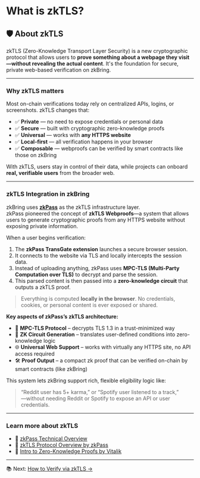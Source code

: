 # What is zkTLS?

## 🛡️ About zkTLS

zkTLS (Zero-Knowledge Transport Layer Security) is a new cryptographic protocol that allows users to **prove something about a webpage they visit—without revealing the actual content**. It's the foundation for secure, private web-based verification on zkBring.

***

### Why zkTLS matters

Most on-chain verifications today rely on centralized APIs, logins, or screenshots. zkTLS changes that:

* ✅ **Private** — no need to expose credentials or personal data
* ✅ **Secure** — built with cryptographic zero-knowledge proofs
* ✅ **Universal** — works with **any HTTPS website**
* ✅ **Local-first** — all verification happens in your browser
* ✅ **Composable** — webproofs can be verified by smart contracts like those on zkBring

With zkTLS, users stay in control of their data, while projects can onboard **real, verifiable users** from the broader web.

***

### zkTLS Integration in zkBring

zkBring uses [**zkPass**](https://zkpass.org/) as the zkTLS infrastructure layer.\
zkPass pioneered the concept of **zkTLS Webproofs**—a system that allows users to generate cryptographic proofs from any HTTPS website without exposing private information.

When a user begins verification:

1. The **zkPass TransGate extension** launches a secure browser session.
2. It connects to the website via TLS and locally intercepts the session data.
3. Instead of uploading anything, zkPass uses **MPC-TLS (Multi-Party Computation over TLS)** to decrypt and parse the session.
4. This parsed content is then passed into a **zero-knowledge circuit** that outputs a zkTLS proof.

> Everything is computed **locally in the browser**. No credentials, cookies, or personal content is ever exposed or shared.

**Key aspects of zkPass’s zkTLS architecture:**

* 🧠 **MPC-TLS Protocol** – decrypts TLS 1.3 in a trust-minimized way
* 🔐 **ZK Circuit Generation** – translates user-defined conditions into zero-knowledge logic
* 🌐 **Universal Web Support** – works with virtually any HTTPS site, no API access required
* 🛠️ **Proof Output** – a compact zk proof that can be verified on-chain by smart contracts (like zkBring)

This system lets zkBring support rich, flexible eligibility logic like:

> “Reddit user has 5+ karma,” or “Spotify user listened to a track,”\
> —without needing Reddit or Spotify to expose an API or user credentials.

***

### Learn more about zkTLS

* 📖 [zkPass Technical Overview](https://zkpass.gitbook.io/zkpass/overview/technical-overview-v2.0)
* 🔬 [zkTLS Protocol Overview by zkPass](https://zkpass.gitbook.io/zkpass/overview/what-is-zktls)
* 🧠 [Intro to Zero-Knowledge Proofs by Vitalik](https://vitalik.ca/general/2022/12/17/zkp.html)

***

📚 Next: [How to Verify via zkTLS →](https://chatgpt.com/verify-data-via-zktls.md)
